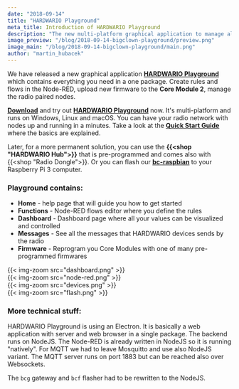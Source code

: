 ```yaml
---
date: "2018-09-14"
title: "HARDWARIO Playground"
meta_title: Introduction of HARDWARIO Playground
description: "The new multi-platform graphical application to manage all HARDWARIO devices."
image_preview: "/blog/2018-09-14-bigclown-playground/preview.png"
image_main: "/blog/2018-09-14-bigclown-playground/main.png"
author: "martin_hubacek"
---
```


We have released a new graphical application [**HARDWARIO Playground**](https://github.com/bigclownlabs/bch-playground/releases) which contains everything you need in a one package. Create rules and flows in the Node-RED, upload new firmware to the **Core Module 2**, manage the radio paired nodes.

[**Download**](https://github.com/bigclownlabs/bch-playground/releases) and try out [**HARDWARIO Playground**](https://github.com/bigclownlabs/bch-playground/releases) now. It's multi-platform and runs on Windows, Linux and macOS. You can have your radio network with nodes up and running in a minutes. Take a look at the [**Quick Start Guide**](https://developers.hardwario.com/basics/quick-start-guide) where the basics are explained.

Later, for a more permanent solution, you can use the **{{<shop "HARDWARIO Hub">}}** that is pre-programmed and comes also with {{<shop "Radio Dongle">}}. Or you can flash our [**bc-raspbian**](https://developers.hardwario.com/tutorials/custom-setup-on-raspberry-pi) to your Raspberry Pi 3 computer.

### Playground contains:

* **Home** - help page that will guide you how to get started
* **Functions** - Node-RED flows editor where you define the rules
* **Dashboard** - Dashboard page where all your values can be visualized and controlled
* **Messages** - See all the messages that HARDWARIO devices sends by the radio
* **Firmware** - Reprogram you Core Modules with one of many pre-programmed firmwares
<div class="container img-container">
  <div class="row">
    <div class="col-sm">
      {{< img-zoom src="dashboard.png" >}}
    </div>
    <div class="col-sm">
       {{< img-zoom src="node-red.png" >}}
    </div>
  </div>
  <div class="row">
    <div class="col-sm">
       {{< img-zoom src="devices.png" >}}
    </div>
    <div class="col-sm">
       {{< img-zoom src="flash.png" >}}
    </div>
  </div>
</div>

### More technical stuff:

HARDWARIO Playground is using an Electron. It is basically a web application with server and web browser in a single package. The backend runs on NodeJS. The Node-RED is already written in NodeJS so it is running "natively". For MQTT we had to leave Mosquitto and use also NodeJS variant. The MQTT server runs on port 1883 but can be reached also over Websockets.

The `bcg` gateway and `bcf` flasher had to be rewritten to the NodeJS.
